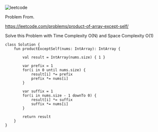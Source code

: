 ![leetcode](https://user-images.githubusercontent.com/77060863/235285662-86847688-02c5-4380-a2e9-589091f143d3.png)

Problem From.

https://leetcode.com/problems/product-of-array-except-self/

Solve this Problem with Time Complexity O(N) and Space Complexity O(1)

```
class Solution {
    fun productExceptSelf(nums: IntArray): IntArray {

        val result = IntArray(nums.size) { 1 }

        var prefix = 1
        for(i in 0 until nums.size) {
            result[i] *= prefix
            prefix *= nums[i]
        }

        var suffix = 1
        for(i in nums.size - 1 downTo 0) {
            result[i] *= suffix
            suffix *= nums[i]
        }

        return result
    }
}
```
